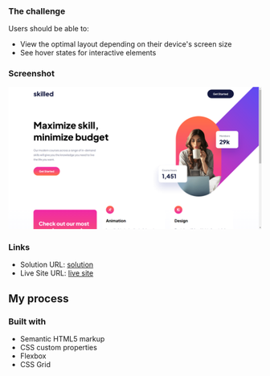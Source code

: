 

### The challenge

Users should be able to:

- View the optimal layout depending on their device's screen size
- See hover states for interactive elements

### Screenshot

![](./starter-code/assets/screenshot.png)


### Links

- Solution URL: [solution](https://github.com/ramakrishnagarlapati/Skilled-e-learning-landing-page)
- Live Site URL: [live site](https://ramakrishnagarlapati.github.io/Skilled-e-learning-landing-page/)

## My process

### Built with

- Semantic HTML5 markup
- CSS custom properties
- Flexbox
- CSS Grid

